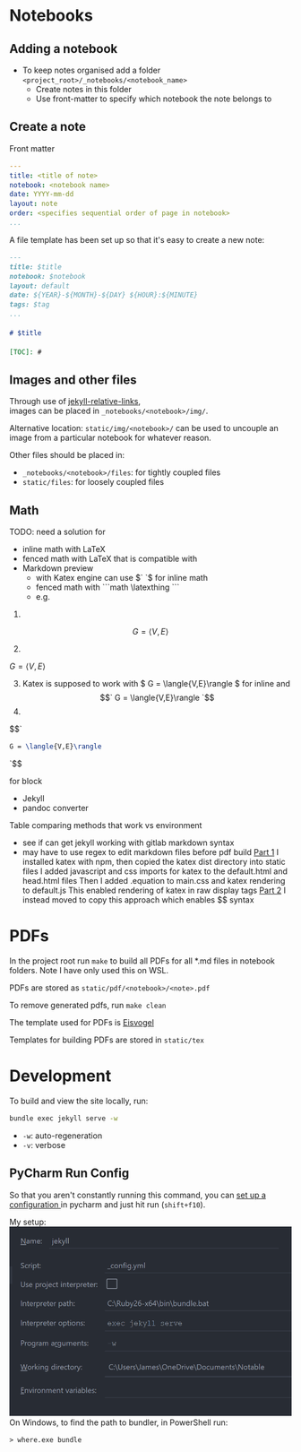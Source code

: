 # Notebooks

## Adding a notebook

- To keep notes organised add a folder
  `<project_root>/_notebooks/<notebook_name>`
  - Create notes in this folder
  - Use front-matter to specify which notebook the note belongs to

## Create a note

Front matter
```yaml
---
title: <title of note>
notebook: <notebook name>
date: YYYY-mm-dd
layout: note
order: <specifies sequential order of page in notebook>
...
```
A file template has been set up so that it's easy to create a new note:
```markdown
---
title: $title
notebook: $notebook
layout: default
date: ${YEAR}-${MONTH}-${DAY} ${HOUR}:${MINUTE}
tags: $tag
...

# $title

[TOC]: #
```

## Images and other files

Through use of [jekyll-relative-links](https://github.com/benbalter/jekyll-relative-links),  
images can be placed in `_notebooks/<notebook>/img/`.

Alternative location: `static/img/<notebook>/` can be used to uncouple an image
from a particular notebook for whatever reason.

Other files should be placed in:
- `_notebooks/<notebook>/files`: for tightly coupled files
- `static/files`: for loosely coupled files

## Math


TODO: need a solution for
- inline math with LaTeX
- fenced math with LaTeX
that is compatible with
- Markdown preview
  - with Katex engine can use \$\` \`\$ for inline math
  - fenced math with \```math \latexthing \```
  - e.g.
1.
```math
G = \langle{V,E}\rangle
```
2.
  $`G = \langle{V,E}\rangle`$

3. Katex is supposed to work with $ G = \langle{V,E}\rangle $ for inline and  
$$`
G = \langle{V,E}\rangle  
`$$
4.
$$`
```latex
G = \langle{V,E}\rangle
```
`$$

for block

- Jekyll
- pandoc converter

Table comparing methods that work vs environment

- see if can get jekyll working with gitlab markdown syntax
- may have to use regex to edit markdown files before pdf build
[Part 1](https://web.archive.org/web/20170117172154/http://willdrevo.com/latex-equation-rendering-in-javascript-with-jekyll-and-katex/)
I installed katex with npm, then copied the katex dist directory into static files
I added javascript and css imports for katex to the default.html and head.html files
Then I added .equation to main.css and katex rendering to default.js
This enabled rendering of katex in raw display tags
[Part 2](https://nealde.github.io/blog/2017/10/20/How-to-make-a-local-Jekyll-website/)
I instead moved to copy this approach which enables \$\$ syntax


# PDFs

In the project root run `make` to build all PDFs for all *.md files in notebook folders. Note I have only used this on WSL.

PDFs are stored as `static/pdf/<notebook>/<note>.pdf`

To remove generated pdfs, run `make clean`

The template used for PDFs is [Eisvogel](https://github.com/Wandmalfarbe/pandoc-latex-template)

Templates for building PDFs are stored in `static/tex`

# Development

To build and view the site locally, run:
```bash
bundle exec jekyll serve -w 
```
- `-w`: auto-regeneration
- `-v`: verbose

## PyCharm Run Config

So that you aren't constantly running this command, you can [ set up a configuration ](https://turing4ever.github.io/2018/07/16/use-pycharm-to-blog-with-jekyll.html)
in pycharm and just hit run (`shift+f10`).

My setup:
![pycharm_jekyll_config](./static/img/pycharm_jekyll_config.png)
On Windows, to find the path to bundler, in PowerShell run:
```commandline
> where.exe bundle
```
